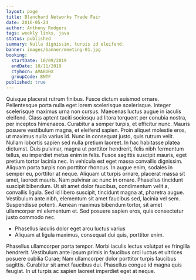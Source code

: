 ```yaml
---
layout: page
title: Blanchard Networks Trade Fair
date: 2016-05-24
author: Anthony Rodgers
tags: weekly links, java
status: published
summary: Nulla dignissim, turpis id eleifend.
banner: images/banner/meeting-01.jpg
booking:
  startDate: 10/09/2019
  endDate: 10/11/2019
  ctyhocn: AMABOHX
  groupCode: BNTF
published: true
---
```

Quisque placerat rutrum finibus. Fusce dictum euismod ornare. Pellentesque porta nulla eget lorem scelerisque scelerisque. Integer scelerisque maximus urna non cursus. Maecenas luctus augue in iaculis eleifend. Class aptent taciti sociosqu ad litora torquent per conubia nostra, per inceptos himenaeos. Curabitur a semper turpis, et efficitur nunc. Mauris posuere vestibulum magna, et eleifend sapien. Proin aliquet molestie eros, ut maximus nulla varius id. Nunc in consequat justo, quis rutrum velit. Nullam lobortis sapien sed nulla pretium laoreet. In hac habitasse platea dictumst. Duis pulvinar, magna ut porttitor hendrerit, felis nibh fermentum tellus, eu imperdiet metus enim in felis.
Fusce sagittis suscipit mauris, eget pretium tortor lacinia nec. In vehicula est eget massa convallis dignissim. Aliquam porta turpis non porttitor rhoncus. In augue enim, sodales in semper eu, porttitor at neque. Aliquam ut turpis ornare, placerat massa sit amet, laoreet mauris. Nam pulvinar ac nunc in ornare. Phasellus tincidunt suscipit bibendum. Ut sit amet dolor faucibus, condimentum velit a, convallis ligula. Sed id libero suscipit, tincidunt magna at, pharetra augue. Vestibulum ante nibh, elementum sit amet faucibus sed, lacinia vel sem. Suspendisse potenti. Aenean maximus bibendum tortor, sit amet ullamcorper mi elementum et. Sed posuere sapien eros, quis consectetur justo commodo nec.

* Phasellus iaculis dolor eget arcu luctus varius
* Aliquam at ligula maximus, consequat dui quis, porttitor enim.

Phasellus ullamcorper porta tempor. Morbi iaculis lectus volutpat ex fringilla hendrerit. Vestibulum ante ipsum primis in faucibus orci luctus et ultrices posuere cubilia Curae; Nam ullamcorper dolor porttitor turpis faucibus sagittis. Curabitur sit amet faucibus dui. Phasellus congue id magna quis feugiat. In ut turpis ac sapien laoreet imperdiet eget at neque.
